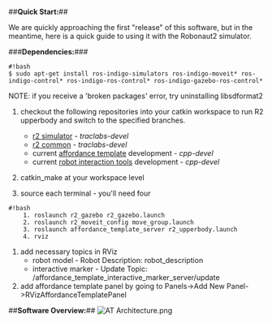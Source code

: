 ##**Quick Start:**##

We are quickly approaching the first "release" of this software, but in the meantime, here is a quick guide to using it with the Robonaut2 simulator.

###**Dependencies:**###
```
#!bash
$ sudo apt-get install ros-indigo-simulators ros-indigo-moveit* ros-indigo-control* ros-indigo-ros-control* ros-indigo-gazebo-ros-control*
```
NOTE: if you receive a 'broken packages' error, try uninstalling libsdformat2

1. checkout the following repositories into your catkin workspace to run R2 upperbody and switch to the specified branches.

    * [r2 simulator](https://bitbucket.org/nasa_ros_pkg/nasa_r2_simulator/src/c32521004a4a8f135c4298500d6ded3ce20e0070/?at=indigo-devel) - *traclabs-devel*
    * [r2 common](https://bitbucket.org/nasa_ros_pkg/nasa_r2_common/src/41b52f1747bdb0b484fb1c3788716c950d8e5d0e/?at=traclabs-devel) - *traclabs-devel* 
    * current [affordance template](https://bitbucket.org/traclabs/affordance_templates/src/88fcd803b2f4d26e86a9bf3e40d43a0db8744104/?at=cpp-devel) development - *cpp-devel*
    * current [robot interaction tools](https://bitbucket.org/traclabs/robot_interaction_tools/src/faaaa732baf71a8340dfd6a24288824a7ae05cb4/?at=cpp-devel) development - *cpp-devel*

1. catkin_make at your workspace level
1. source each terminal - you'll need four

```
#!bash
    1. roslaunch r2_gazebo r2_gazebo.launch
    2. roslaunch r2_moveit_config move_group.launch
    3. roslaunch affordance_template_server r2_upperbody.launch
    4. rviz

```
1. add necessary topics in RViz
    * robot model - Robot Description: robot_description
    * interactive marker - Update Topic: /affordance_template_interactive_marker_server/update
2. add affordance template panel by going to Panels->Add New Panel->RVizAffordanceTemplatePanel


##**Software Overview:**##
![AT Architecture.png](https://bitbucket.org/repo/r5rydq/images/1896767692-AT%20Architecture.png)